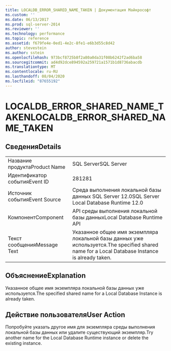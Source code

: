```yaml
---
title: LOCALDB_ERROR_SHARED_NAME_TAKEN | Документация Майкрософт
ms.custom: ''
ms.date: 06/13/2017
ms.prod: sql-server-2014
ms.reviewer: ''
ms.technology: performance
ms.topic: reference
ms.assetid: f679fe4e-0ed1-4e2c-8fe1-e6b3d55c8d42
author: stevestein
ms.author: sstein
ms.openlocfilehash: 973bcf8725b8f2a80a0da31f08b6242f2ad6ba58
ms.sourcegitcommit: ad4d92dce894592a259721a1571b1d8736abacdb
ms.translationtype: MT
ms.contentlocale: ru-RU
ms.lasthandoff: 08/04/2020
ms.locfileid: "87655192"
---
```

# <a name="localdb_error_shared_name_taken"></a><span data-ttu-id="cf320-102">LOCALDB_ERROR_SHARED_NAME_TAKEN</span><span class="sxs-lookup"><span data-stu-id="cf320-102">LOCALDB_ERROR_SHARED_NAME_TAKEN</span></span>
    
## <a name="details"></a><span data-ttu-id="cf320-103">Сведения</span><span class="sxs-lookup"><span data-stu-id="cf320-103">Details</span></span>  
  
|||  
|-|-|  
|<span data-ttu-id="cf320-104">Название продукта</span><span class="sxs-lookup"><span data-stu-id="cf320-104">Product Name</span></span>|<span data-ttu-id="cf320-105">SQL Server</span><span class="sxs-lookup"><span data-stu-id="cf320-105">SQL Server</span></span>|  
|<span data-ttu-id="cf320-106">Идентификатор события</span><span class="sxs-lookup"><span data-stu-id="cf320-106">Event ID</span></span>|<span data-ttu-id="cf320-107">281</span><span class="sxs-lookup"><span data-stu-id="cf320-107">281</span></span>|  
|<span data-ttu-id="cf320-108">Источник события</span><span class="sxs-lookup"><span data-stu-id="cf320-108">Event Source</span></span>|<span data-ttu-id="cf320-109">Среда выполнения локальной базы данных SQL Server 12.0</span><span class="sxs-lookup"><span data-stu-id="cf320-109">SQL Server Local Database Runtime 12.0</span></span>|  
|<span data-ttu-id="cf320-110">Компонент</span><span class="sxs-lookup"><span data-stu-id="cf320-110">Component</span></span>|<span data-ttu-id="cf320-111">API среды выполнения локальной базы данных</span><span class="sxs-lookup"><span data-stu-id="cf320-111">Local Database Runtime API</span></span>|  
|<span data-ttu-id="cf320-112">Текст сообщения</span><span class="sxs-lookup"><span data-stu-id="cf320-112">Message Text</span></span>|<span data-ttu-id="cf320-113">Указанное общее имя экземпляра локальной базы данных уже используется.</span><span class="sxs-lookup"><span data-stu-id="cf320-113">The specified shared name for a Local Database Instance is already taken.</span></span>|  
  
## <a name="explanation"></a><span data-ttu-id="cf320-114">Объяснение</span><span class="sxs-lookup"><span data-stu-id="cf320-114">Explanation</span></span>  
 <span data-ttu-id="cf320-115">Указанное общее имя экземпляра локальной базы данных уже используется.</span><span class="sxs-lookup"><span data-stu-id="cf320-115">The specified shared name for a Local Database Instance is already taken.</span></span>  
  
## <a name="user-action"></a><span data-ttu-id="cf320-116">Действие пользователя</span><span class="sxs-lookup"><span data-stu-id="cf320-116">User Action</span></span>  
 <span data-ttu-id="cf320-117">Попробуйте указать другое имя для экземпляра среды выполнения локальной базы данных или удалите существующий экземпляр.</span><span class="sxs-lookup"><span data-stu-id="cf320-117">Try another name for the Local Database Runtime instance or delete the existing instance.</span></span>  
  
  
